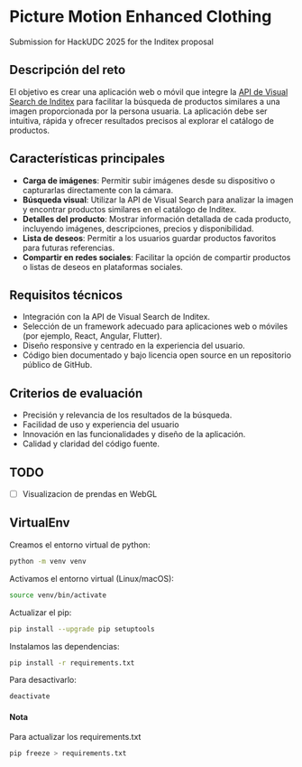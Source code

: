 # Picture Motion Enhanced Clothing

Submission for HackUDC 2025 for the Inditex proposal

## Descripción del reto
El objetivo es crear una aplicación web o móvil que integre la [API de Visual Search de Inditex](https://developer.inditex.com/apimktplc/web/products/pubapimkt/protocols/REST/apis/visual-search/overview) para facilitar la búsqueda de productos similares a una imagen proporcionada por la persona usuaria. La aplicación debe ser intuitiva, rápida y ofrecer resultados precisos al explorar el catálogo de productos.

## Características principales
* **Carga de imágenes**: Permitir subir imágenes desde su dispositivo o capturarlas directamente con la cámara.
* **Búsqueda visual**: Utilizar la API de Visual Search para analizar la imagen y encontrar productos similares en el catálogo de Inditex.
* **Detalles del producto**: Mostrar información detallada de cada producto, incluyendo imágenes, descripciones, precios y disponibilidad.
* **Lista de deseos**: Permitir a los usuarios guardar productos favoritos para futuras referencias.
* **Compartir en redes sociales**: Facilitar la opción de compartir productos o listas de deseos en plataformas sociales.

## Requisitos técnicos
* Integración con la API de Visual Search de Inditex.
* Selección de un framework adecuado para aplicaciones web o móviles (por ejemplo, React, Angular, Flutter).
* Diseño responsive y centrado en la experiencia del usuario.
* Código bien documentado y bajo licencia open source en un repositorio público de GitHub.

## Criterios de evaluación
* Precisión y relevancia de los resultados de la búsqueda.
* Facilidad de uso y experiencia del usuario
* Innovación en las funcionalidades y diseño de la aplicación.
* Calidad y claridad del código fuente.

## TODO
- [ ] Visualizacion de prendas en WebGL

## VirtualEnv

Creamos el entorno virtual de python:

```bash
python -m venv venv
```

Activamos el entorno virtual (Linux/macOS):

```bash
source venv/bin/activate
```

Actualizar el pip:

```bash
pip install --upgrade pip setuptools
```

Instalamos las dependencias:

```bash
pip install -r requirements.txt
```

Para desactivarlo:
```bash
deactivate
```

#### Nota

Para actualizar los requirements.txt

```bash
pip freeze > requirements.txt
```
